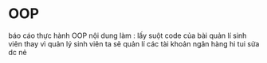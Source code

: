 # OOP
báo cáo thực hành OOP
nội dung làm :
lấy suột code của bài quản lí sinh viên 
thay vì quản lý sinh viên ta sẽ quản lí các tài khoản ngân hàng 
hi tui sửa dc nẻ
